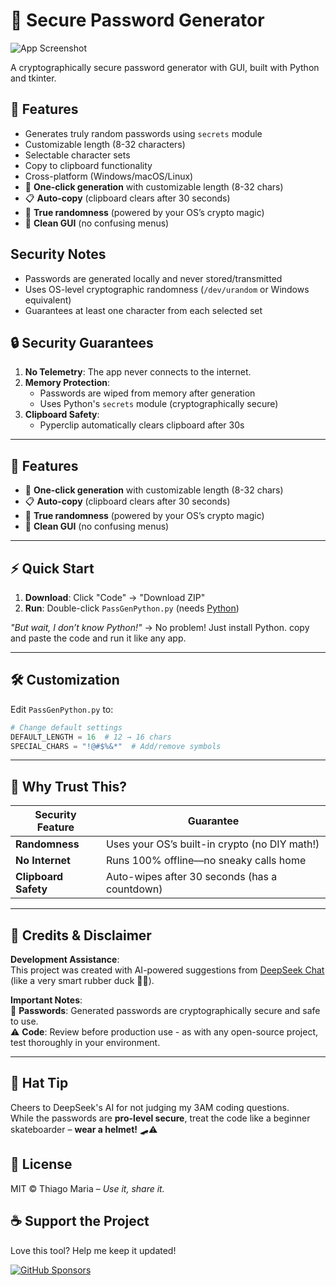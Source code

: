 # 🔐 Secure Password Generator

![App Screenshot](https://github.com/ThiagoMaria-SecurityIT/Tutoriais/edit/main/SecurePassGenerator/images/securpassimage1)  

A cryptographically secure password generator with GUI, built with Python and tkinter.

## 🌟 Features
- Generates truly random passwords using `secrets` module
- Customizable length (8-32 characters)
- Selectable character sets
- Copy to clipboard functionality
- Cross-platform (Windows/macOS/Linux)
- 🔄 **One-click generation** with customizable length (8-32 chars)  
- 📋 **Auto-copy** (clipboard clears after 30 seconds)  
- 🎲 **True randomness** (powered by your OS’s crypto magic)  
- 🎨 **Clean GUI** (no confusing menus) 

## Security Notes
- Passwords are generated locally and never stored/transmitted
- Uses OS-level cryptographic randomness (`/dev/urandom` or Windows equivalent)
- Guarantees at least one character from each selected set

## 🔒 Security Guarantees

1. **No Telemetry**: The app never connects to the internet.
2. **Memory Protection**: 
   - Passwords are wiped from memory after generation
   - Uses Python's `secrets` module (cryptographically secure)
3. **Clipboard Safety**: 
   - Pyperclip automatically clears clipboard after 30s  
---
## 🌟 Features  
- 🔄 **One-click generation** with customizable length (8-32 chars)  
- 📋 **Auto-copy** (clipboard clears after 30 seconds)  
- 🎲 **True randomness** (powered by your OS’s crypto magic)  
- 🎨 **Clean GUI** (no confusing menus)  

---

## ⚡ Quick Start  
1. **Download**: Click "Code" → "Download ZIP"  
2. **Run**: Double-click `PassGenPython.py` (needs [Python](https://www.python.org/downloads/))  

*"But wait, I don’t know Python!"* → No problem! Just install Python. copy and paste the code and run it like any app.  

---

## 🛠️ Customization  
Edit `PassGenPython.py` to:  
```python
# Change default settings
DEFAULT_LENGTH = 16  # 12 → 16 chars
SPECIAL_CHARS = "!@#$%&*"  # Add/remove symbols
```

---

## 🤔 Why Trust This?  
| Security Feature      | Guarantee                               |  
|-----------------------|-----------------------------------------|  
| **Randomness**        | Uses your OS’s built-in crypto (no DIY math!) |  
| **No Internet**       | Runs 100% offline—no sneaky calls home  |  
| **Clipboard Safety**  | Auto-wipes after 30 seconds (has a countdown)            |  

---
## 🤝 Credits & Disclaimer  

**Development Assistance**:  
This project was created with AI-powered suggestions from [DeepSeek Chat](https://deepseek.com) (like a very smart rubber duck 🦆💡).  

**Important Notes**:  
🔐 **Passwords**: Generated passwords are cryptographically secure and safe to use.  
⚠️ **Code**: Review before production use - as with any open-source project, test thoroughly in your environment.  

---
## 🎩 Hat Tip

Cheers to DeepSeek's AI for not judging my 3AM coding questions.  
While the passwords are **pro-level secure**, treat the code like a beginner skateboarder – **wear a helmet!** 🛹⚠️  

## 📜 License  
MIT © Thiago Maria – *Use it, share it.*  


## ☕ Support the Project
Love this tool? Help me keep it updated!  

[![GitHub Sponsors](https://img.shields.io/badge/Sponsor-%E2%9D%A4-red?logo=GitHub&style=for-the-badge)](https://github.com/sponsors/ThiagoMaria-SecurityIT)
